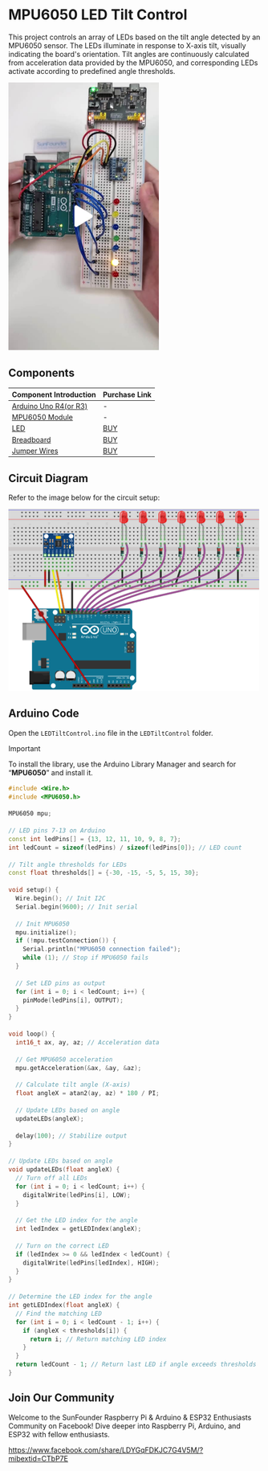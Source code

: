 # MPU6050 LED Tilt Control

This project controls an array of LEDs based on the tilt angle detected by an MPU6050 sensor. The LEDs illuminate in response to X-axis tilt, visually indicating the board's orientation. Tilt angles are continuously calculated from acceleration data provided by the MPU6050, and corresponding LEDs activate according to predefined angle thresholds.

<a href="https://www.tiktok.com/@sunfounder_official/video/7425069067448438046" title="Control LEDs with Tilt! MPU6050 Sensor and Arduino Magic" target="_blank">
    <img src="Pic/mpu6050-led-tilt-control.jpg" width="300" alt="Control LEDs with Tilt! MPU6050 Sensor and Arduino Magic">
</a>



## Components

| Component Introduction         | Purchase Link  |
|--------------------------------|----------------|
| [Arduino Uno R4(or R3)](https://docs.sunfounder.com/projects/elite-explorer-kit/en/latest/components/component_uno.html#uno-r4-wifi)       | -              |
| [MPU6050 Module](https://docs.sunfounder.com/projects/ultimate-sensor-kit/en/latest/components_basic/05-component_mpu6050.html)       | -              |
| [LED](https://docs.sunfounder.com/projects/elite-explorer-kit/en/latest/basic_projects/10_basic_led.html)       | [BUY](https://www.sunfounder.com/products/500pcs-5-colors-x-100pcs-5mm-leds-with-white-red-yellow-green-blue-colors-kit-box?ref=tiktok1&utm_source=github)               |
| [Breadboard](https://docs.sunfounder.com/projects/umsk/en/latest/01_components_basic/38-component_breadboard.html#breadboard)                | [BUY](https://www.sunfounder.com/products/20pcs-3-5v-2-terminals-passive-buzzer?ref=tiktok1&utm_source=github)       |
| [Jumper Wires](https://docs.sunfounder.com/projects/elite-explorer-kit/en/latest/components/component_wires.html#cpn-wires)              | [BUY](https://www.sunfounder.com/products/560pcs-jumper-wire-kit-with-14-lengths?ref=tiktok1&utm_source=github)       |

## Circuit Diagram

Refer to the image below for the circuit setup:

<img src="LEDTiltControlCircuit.png" width="500" alt="Circuit Diagram">

## Arduino Code

Open the `LEDTiltControl.ino` file in the `LEDTiltControl` folder.

> [!IMPORTANT]
> To install the library, use the Arduino Library Manager and search for “**MPU6050**” and install it.

```c++
#include <Wire.h>
#include <MPU6050.h>

MPU6050 mpu;

// LED pins 7-13 on Arduino
const int ledPins[] = {13, 12, 11, 10, 9, 8, 7}; 
int ledCount = sizeof(ledPins) / sizeof(ledPins[0]); // LED count

// Tilt angle thresholds for LEDs
const float thresholds[] = {-30, -15, -5, 5, 15, 30};

void setup() {
  Wire.begin(); // Init I2C
  Serial.begin(9600); // Init serial
  
  // Init MPU6050
  mpu.initialize(); 
  if (!mpu.testConnection()) {
    Serial.println("MPU6050 connection failed");
    while (1); // Stop if MPU6050 fails
  }
  
  // Set LED pins as output
  for (int i = 0; i < ledCount; i++) {
    pinMode(ledPins[i], OUTPUT);
  }
}

void loop() {
  int16_t ax, ay, az; // Acceleration data
  
  // Get MPU6050 acceleration
  mpu.getAcceleration(&ax, &ay, &az);
  
  // Calculate tilt angle (X-axis)
  float angleX = atan2(ay, az) * 180 / PI;
  
  // Update LEDs based on angle
  updateLEDs(angleX);
  
  delay(100); // Stabilize output
}

// Update LEDs based on angle
void updateLEDs(float angleX) {
  // Turn off all LEDs
  for (int i = 0; i < ledCount; i++) {
    digitalWrite(ledPins[i], LOW);
  }

  // Get the LED index for the angle
  int ledIndex = getLEDIndex(angleX);

  // Turn on the correct LED
  if (ledIndex >= 0 && ledIndex < ledCount) {
    digitalWrite(ledPins[ledIndex], HIGH);
  }
}

// Determine the LED index for the angle
int getLEDIndex(float angleX) {
  // Find the matching LED
  for (int i = 0; i < ledCount - 1; i++) {
    if (angleX < thresholds[i]) {
      return i; // Return matching LED index
    }
  }
  return ledCount - 1; // Return last LED if angle exceeds thresholds
}
```

## Join Our Community

Welcome to the SunFounder Raspberry Pi & Arduino & ESP32 Enthusiasts Community on Facebook! Dive deeper into Raspberry Pi, Arduino, and ESP32 with fellow enthusiasts.

https://www.facebook.com/share/LDYGqFDKJC7G4V5M/?mibextid=CTbP7E
